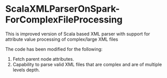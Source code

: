 # ScalaXMLParserOnSpark-ForComplexFileProcessing

This is improved version of Scala based XML parser with support for attribute value processing of complex/large XML files

The code has been modified for the following:
1. Fetch parent node attributes.
2. Capability to parse valid XML files that are complex and are of multiple levels depth.
